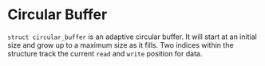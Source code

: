 <!--
--
title: "circular_buffer"
custom_edit_url: https://github.com/netdata/netdata/edit/master/libnetdata/circular_buffer/README.md
---
-->

# Circular Buffer

`struct circular_buffer` is an adaptive circular buffer. It will start at an initial size
and grow up to a maximum size as it fills. Two indices within the structure track the current
`read` and `write` position for data.

